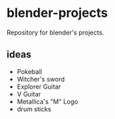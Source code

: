 # blender-projects
Repository for blender's projects.

## ideas
- Pokeball
- Witcher's sword
- Explorer Guitar
- V Guitar
- Metallica's "M" Logo
- drum sticks
